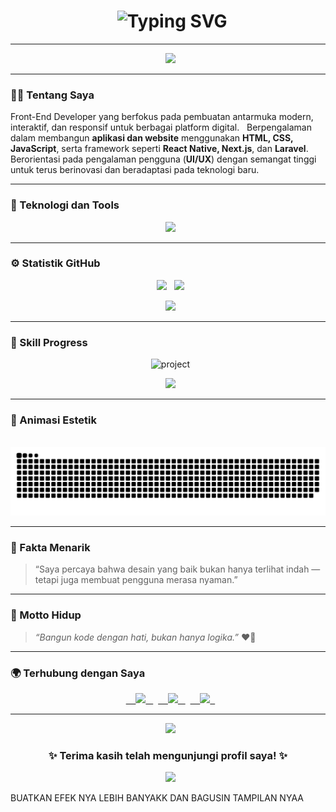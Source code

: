 <!-- 🌟 ULTIMATE ANIMATED GITHUB PROFILE by Nugraha 🌟 -->

<h1 align="center">
  <img src="https://readme-typing-svg.herokuapp.com?font=Poppins&size=32&duration=3000&pause=1000&color=00C2FF&center=true&vCenter=true&width=600&lines=👋+Halo%2C+Saya+Nugraha+Algeio+Firizki+Subarji;💻+Front-End+Developer;🎨+UI%2FUX+Enthusiast;🚀+Tech+Explorer!" alt="Typing SVG" />
</h1>

---

<p align="center">
  <img src="https://github.com/halfrost/halfrost/blob/master/icons/header_.png" width="800px"/>
</p>

---

### 🧑‍💻 Tentang Saya
Front-End Developer yang berfokus pada pembuatan antarmuka modern, interaktif, dan responsif untuk berbagai platform digital.  
Berpengalaman dalam membangun **aplikasi dan website** menggunakan **HTML, CSS, JavaScript**, serta framework seperti **React Native, Next.js**, dan **Laravel**.  
Berorientasi pada pengalaman pengguna (**UI/UX**) dengan semangat tinggi untuk terus berinovasi dan beradaptasi pada teknologi baru.

---

### 🧩 Teknologi dan Tools
<p align="center">
  <img src="https://skillicons.dev/icons?i=html,css,js,react,nextjs,laravel,php,tailwind,figma,firebase,git,androidstudio,mysql,postman,nodejs" />
</p>

---

### ⚙️ Statistik GitHub
<p align="center">
  <img src="https://github-readme-stats.vercel.app/api?username=nugrahganteng&show_icons=true&theme=tokyonight&hide_border=true&include_all_commits=true&count_private=true" height="160px"/>
  <img src="https://github-readme-stats.vercel.app/api/top-langs/?username=nugrahganteng&layout=compact&theme=tokyonight&hide_border=true" height="160px"/>
</p>

<p align="center">
  <img src="https://github-readme-streak-stats.herokuapp.com/?user=nugrahganteng&theme=tokyonight&hide_border=true" height="150px"/>
</p>

---

### 🎨 Skill Progress
<p align="center">
  <img src="https://github-readme-stats.vercel.app/api/pin/?username=nugrahganteng&repo=awesome-project&theme=radical&hide_border=true" alt="project"/>
</p>

<p align="center">
  <img src="https://svg-banners.vercel.app/api?type=rainbow&text1=✨+Keep+Building+Great+Things!+✨&width=800&height=100" />
</p>

---

### 🌈 Animasi Estetik
<p align="center">
  <img src="https://github.com/Platane/snk/raw/output/github-contribution-grid-snake.svg" alt="Snake animation" />
</p>

---

### 🚀 Fakta Menarik
> “Saya percaya bahwa desain yang baik bukan hanya terlihat indah — tetapi juga membuat pengguna merasa nyaman.”  

---

### 💬 Motto Hidup
> _“Bangun kode dengan hati, bukan hanya logika.”_ ❤️‍🔥  

---

### 🌍 Terhubung dengan Saya
<p align="center">
  <a href="https://www.instagram.com/nugrahafrzki_y/" target="_blank">
    <img src="https://img.shields.io/badge/Instagram-%23E4405F?style=for-the-badge&logo=instagram&logoColor=white" height="35"/>
  </a>
  <a href="mailto:nugrahafrzki@gmail.com">
    <img src="https://img.shields.io/badge/Gmail-D14836?style=for-the-badge&logo=gmail&logoColor=white" height="35"/>
  </a>
  <a href="https://github.com/nugrahganteng">
    <img src="https://img.shields.io/badge/GitHub-171515?style=for-the-badge&logo=github&logoColor=white" height="35"/>
  </a>
</p>

---

<p align="center">
  <img src="https://media.giphy.com/media/3o7aCTfyhYawdOXcFW/giphy.gif" width="400px"/>
</p>

<h3 align="center">✨ Terima kasih telah mengunjungi profil saya! ✨</h3>

<p align="center">
  <img src="https://media.giphy.com/media/hvRJCLFzcasrR4ia7z/giphy.gif" width="60" />
</p>
BUATKAN EFEK NYA LEBIH BANYAKK DAN BAGUSIN TAMPILAN NYAA
